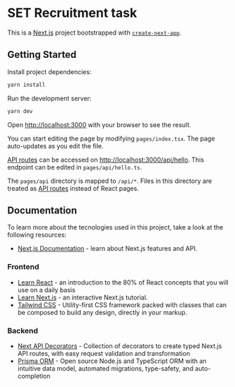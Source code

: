 # SET Recruitment task

This is a [Next.js](https://nextjs.org/) project bootstrapped with [`create-next-app`](https://github.com/vercel/next.js/tree/canary/packages/create-next-app).

## Getting Started

Install project dependencies:
```bash
yarn install
```

Run the development server:
```bash
yarn dev
```

Open [http://localhost:3000](http://localhost:3000) with your browser to see the result.

You can start editing the page by modifying `pages/index.tsx`. The page auto-updates as you edit the file.

[API routes](https://nextjs.org/docs/api-routes/introduction) can be accessed on [http://localhost:3000/api/hello](http://localhost:3000/api/hello). This endpoint can be edited in `pages/api/hello.ts`.

The `pages/api` directory is mapped to `/api/*`. Files in this directory are treated as [API routes](https://nextjs.org/docs/api-routes/introduction) instead of React pages.

## Documentation

To learn more about the tecnologies used in this project, take a look at the following resources:

- [Next.js Documentation](https://nextjs.org/docs) - learn about Next.js features and API.
### Frontend
- [Learn React](https://react.dev/learn) - an introduction to the 80% of React concepts that you will use on a daily basis
- [Learn Next.js](https://nextjs.org/learn) - an interactive Next.js tutorial.
- [Tailwind CSS](https://tailwindcss.com) - Utility-first CSS framework packed with classes that can be composed to build any design, directly in your markup.

### Backend
- [Next API Decorators](https://next-api-decorators.vercel.app/docs/) - Collection of decorators to create typed Next.js API routes, with easy request validation and transformation
- [Prisma ORM](https://www.prisma.io/docs) - Open source Node.js and TypeScript ORM with an intuitive data model, automated migrations, type-safety, and auto-completion